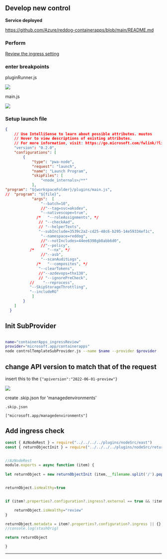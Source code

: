 

## Develop new control


**Service deployed**


https://github.com/Azure/reddog-containerapps/blob/main/README.md

### Perform
[Review the ingress setting](https://portal.azure.com/#@thx138.onmicrosoft.com/resource/subscriptions/6193053b-408b-44d0-b20f-4e29b9b67394/resourceGroups/eastReddog/providers/Microsoft.App/containerApps/reddog/ingress)


###  enter breakpoints 
pluginRunner.js

![](20221202131847.png)  

main.js

![](20221202131929.png)  

### Setup launch file
```json
{
    // Use IntelliSense to learn about possible attributes. muutos
    // Hover to view descriptions of existing attributes.
    // For more information, visit: https://go.microsoft.com/fwlink/?linkid=830387
    "version": "0.2.0",
    "configurations": [
        {
            "type": "pwa-node",
            "request": "launch",
            "name": "Launch Program",
            "skipFiles": [
                "<node_internals>/**"
            ],
"program": "${workspaceFolder}/plugins/main.js",
//  "program": "${file}",
            "args":  [
                "--batch=10",   
                //"--tag=svc=aksdev",
                "--nativescope=true",
              /*   "--roleAssignments", */
               // "--checkAad",
               // "--helperTexts",
               "--subInclude=3539c2a2-cd25-48c6-b295-14e59334ef1c",
                "--namespace=reddog",
                //"--notIncludes=44ee6398gb8abb6d0",
                //"--policy",
           /*      "--nx", */
                //"--asb",
                "--scanAuditLogs",
              /*   "--composites", */
               "--clearTokens",
               //"--azdevops=thx138",
               // "--ignorePreCheck",
           //    "--reprocess",
           "--SkipStorageThrottling",
           "--includeRG"
            ]
        }
    ]
  }
```

## Init SubProvider
```sh

name="containerApps_ingressReview"
provider="microsoft.app/containerapps"
node controlTemplateSubProvider.js --name $name --provider $provider

```

## change API version to match that of the request

insert this to the `` {"apiversion":"2022-06-01-preview"} ``

![](20221202131553.png)  

create .skip.json for 'managedenvironments'

``.skip.json`` 
```
["microsoft.app/managedenvironments"]
```

## Add ingress check
```js
const { AzNodeRest } = require("../../../../plugins/nodeSrc/east")
const { returnObjectInit } = require("../../../../plugins/nodeSrc/returnObjectInit")


//AzNodeRest
module.exports = async function (item) {
    
let returnObject = new returnObjectInit (item,__filename.split('/').pop())


returnObject.isHealthy=true


if (item?.properties?.configuration?.ingress?.external == true && !item?.properties?.configuration?.ingress?.ipSecurityRestrictions ) {

    returnObject.isHealthy="review"
}

returnObject.metadata = item?.properties?.configuration?.ingress || {}
//console.log(stashOrig)

return returnObject

}
```


---
